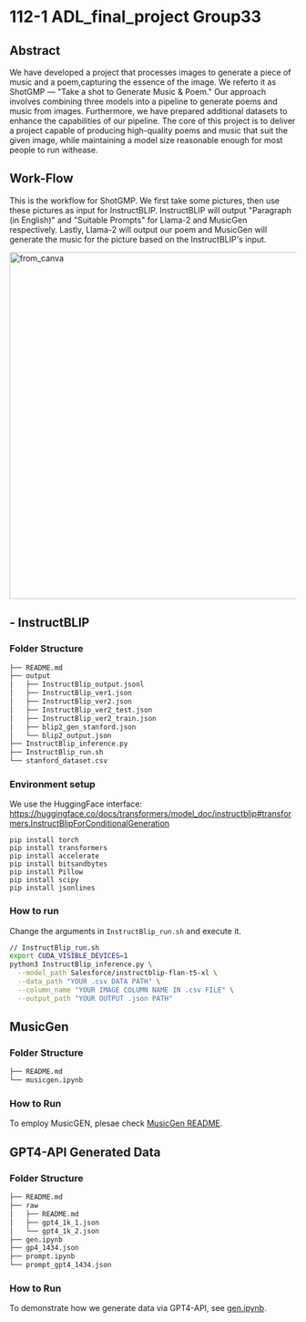 # 112-1 ADL_final_project Group33 
## Abstract
We have developed a project that processes images to generate a piece of music and a poem,capturing the essence of the image. We referto it as ShotGMP — "Take a shot to Generate Music & Poem." Our approach involves combining three models into a pipeline to generate poems and music from images. Furthermore, we have prepared additional datasets to enhance the capabilities of our pipeline. The core of this project is to deliver a project capable of producing high-quality poems and music that suit the given image, while maintaining a model size reasonable enough for most people to run withease.

## Work-Flow
This is the workflow for ShotGMP. We first take some pictures, then use these pictures as input for InstructBLIP. InstructBLIP will output "Paragraph (in English)" and "Suitable Prompts" for Llama-2 and MusicGen respectively. Lastly, Llama-2 will output our poem and MusicGen will generate the music for the picture based on the InstructBLIP's input.

<img width="608" alt="from_canva" src="https://github.com/weiiiii0622/112-1_ADL_Final/assets/69110733/eec919e0-c770-4381-a7e3-cd307707523e">


## - InstructBLIP

### Folder Structure

``` bash
├── README.md
├── output
│   ├── InstructBlip_output.jsonl
│   ├── InstructBlip_ver1.json
│   ├── InstructBlip_ver2.json
│   ├── InstructBlip_ver2_test.json
│   ├── InstructBlip_ver2_train.json
│   ├── blip2_gen_stanford.json
│   └── blip2_output.json
├── InstructBlip_inference.py
├── InstructBlip_run.sh
└── stanford_dataset.csv
```

### Environment setup
We use the HuggingFace interface:
https://huggingface.co/docs/transformers/model_doc/instructblip#transformers.InstructBlipForConditionalGeneration
```
pip install torch
pip install transformers
pip install accelerate
pip install bitsandbytes
pip install Pillow
pip install scipy
pip install jsonlines
```

### How to run
Change the arguments in `InstructBlip_run.sh` and execute it.
```bash
// InstructBlip_run.sh
export CUDA_VISIBLE_DEVICES=1
python3 InstructBlip_inference.py \
  --model_path Salesforce/instructblip-flan-t5-xl \
  --data_path "YOUR .csv DATA PATH" \
  --column_name "YOUR IMAGE COLUMN NAME IN .csv FILE" \
  --output_path "YOUR OUTPUT .json PATH"
```

## MusicGen
### Folder Structure
``` bash
├── README.md
└── musicgen.ipynb
```
### How to Run
To employ MusicGEN, plesae check [MusicGen README](./musicgen/README.md).

## GPT4-API Generated Data
### Folder Structure
``` bash
├── README.md
├── raw
│   ├── README.md
│   ├── gpt4_1k_1.json
│   └── gpt4_1k_2.json
├── gen.ipynb
├── gp4_1434.json
├── prompt.ipynb
└── prompt_gpt4_1434.json
```
### How to Run
To demonstrate how we generate data via GPT4-API, see [gen.ipynb](./gpt_data/gen.ipynb).
